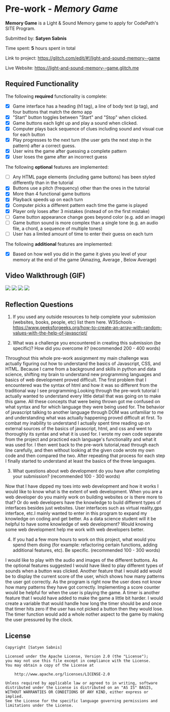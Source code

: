 # Pre-work - *Memory Game*

**Memory Game** is a Light & Sound Memory game to apply for CodePath's SITE Program. 

Submitted by: **Satyen Sabnis**

Time spent: **5** hours spent in total

Link to project: https://glitch.com/edit/#!/light-and-sound-memory--game

Live Website: https://light-and-sound-memory--game.glitch.me

## Required Functionality

The following **required** functionality is complete:

* [x] Game interface has a heading (h1 tag), a line of body text (p tag), and four buttons that match the demo app
* [x] "Start" button toggles between "Start" and "Stop" when clicked. 
* [x] Game buttons each light up and play a sound when clicked. 
* [x] Computer plays back sequence of clues including sound and visual cue for each button
* [x] Play progresses to the next turn (the user gets the next step in the pattern) after a correct guess. 
* [x] User wins the game after guessing a complete pattern
* [x] User loses the game after an incorrect guess

The following **optional** features are implemented:

* [ ] Any HTML page elements (including game buttons) has been styled differently than in the tutorial
* [x] Buttons use a pitch (frequency) other than the ones in the tutorial
* [x] More than 4 functional game buttons
* [x] Playback speeds up on each turn
* [x] Computer picks a different pattern each time the game is played
* [x] Player only loses after 3 mistakes (instead of on the first mistake)
* [ ] Game button appearance change goes beyond color (e.g. add an image)
* [ ] Game button sound is more complex than a single tone (e.g. an audio file, a chord, a sequence of multiple tones)
* [ ] User has a limited amount of time to enter their guess on each turn

The following **additional** features are implemented:

* [x] Based on how well you did in the game it gives you level of your memory at the end of the game (Amazing, Average , Below Average) 

## Video Walkthrough (GIF)

![](http://g.recordit.co/vRLutaWFQX.gif) 
![](gif2-link-here)
![](gif3-link-here)
![](gif4-link-here)

## Reflection Questions
1. If you used any outside resources to help complete your submission (websites, books, people, etc) list them here. 
W3Schools - https://www.geeksforgeeks.org/how-to-create-an-array-with-random-values-with-the-help-of-javascript/

2. What was a challenge you encountered in creating this submission (be specific)? How did you overcome it? (recommended 200 - 400 words)

Throughout this whole pre-work assignment my main challenge was actually figuring out how to understand the basics of Javascript, CSS, and HTML. Because I came from a background and skills in python and data science, shifting my brain to understand new programming languages and basics of web development proved difficult. The first problem that I encountered was the syntax of html and how it was so different from the traditional way I see programming.Looking through the pre-work tutorial I actually wanted to understand every little detail that was going on to make this game. All these concepts that were being thrown got me confused on what syntax and for which language they were being used for. The behavior of javascript talking to another language through DOM was unfamiliar to me and understanding what was actually happening proved difficult at first. To combat my inability to understand I actually spent time reading up on external sources of the basics of javascript, html, and css and went to thoroughly its syntax and what it is used for. I wrote my own code separate from the project and practiced each language's functionality and what it was used for. I then went back to the pre-work tutorial,read through each line carefully, and then without looking at the given code wrote my own code and then compared the two. After repeating that process for each step I finally started to understand at least the basics of the three languages.

3. What questions about web development do you have after completing your submission? (recommended 100 - 300 words) 

 Now that I have dipped my toes into web development and how it works I would like to know what is the extent of web development. When you are a web developer do you mainly work on building websites or is there more to that? Or do web developers have the knowledge to build different types of interfaces besides just websites. User interfaces such as virtual reality,gps interface, etc.I mainly wanted to enter in this program to expand my knowledge on coding and get better. As a data science student will it be helpful to have some knowledge of web development? Would knowing some web development help me work with web developers better.


4. If you had a few more hours to work on this project, what would you spend them doing (for example: refactoring certain functions, adding additional features, etc). Be specific. (recommended 100 - 300 words)

 I would like to play with the audio and images of the different buttons. As the optional features suggested I would have liked to play different types of sounds when a button was clicked. Another feature that I would add would be to display the current score of the user, which shows how many patterns the user got correctly. As the program is right now the user does not know how many patterns they have got correctly. Implementing a score counter would be helpful for when the user is playing the game. A timer is another feature that I would have added to make the game a little bit harder. I would create a variable that would handle how long the timer should be and once that timer hits zero if the user has not picked a button then they would lose. The timer function would add a whole nother aspect to the game by making the user pressured by the clock. 



## License

    Copyright [Satyen Sabnis]

    Licensed under the Apache License, Version 2.0 (the "License");
    you may not use this file except in compliance with the License.
    You may obtain a copy of the License at

        http://www.apache.org/licenses/LICENSE-2.0

    Unless required by applicable law or agreed to in writing, software
    distributed under the License is distributed on an "AS IS" BASIS,
    WITHOUT WARRANTIES OR CONDITIONS OF ANY KIND, either express or implied.
    See the License for the specific language governing permissions and
    limitations under the License.

